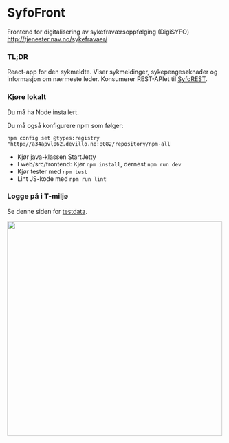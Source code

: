 # SyfoFront

Frontend for digitalisering av sykefraværsoppfølging (DigiSYFO) http://tjenester.nav.no/sykefravaer/

### TL;DR

React-app for den sykmeldte. Viser sykmeldinger, sykepengesøknader og informasjon om nærmeste leder.
Konsumerer REST-APIet til [SyfoREST](http://stash.devillo.no/projects/SYFO/repos/syforest).

### Kjøre lokalt

Du må ha Node installert. 

Du må også konfigurere npm som følger:

`npm config set @types:registry "http://a34apvl062.devillo.no:8082/repository/npm-all`

* Kjør java-klassen StartJetty
* I web/src/frontend: Kjør `npm install`, dernest `npm run dev`
* Kjør tester med `npm test` 
* Lint JS-kode med `npm run lint`

### Logge på i T-miljø

Se denne siden for [testdata](http://confluence.adeo.no/display/Digisyfo/Testdata+Barken).

<img src="http://stash.devillo.no/projects/SYFO/repos/syfofront/browse/web/src/frontend/img/svg/illustrasjon-landingsside-2.svg?at=d6b6e4bb8384bcbffdb411ffd7caaf01fa104007&raw" width="500" height="500">